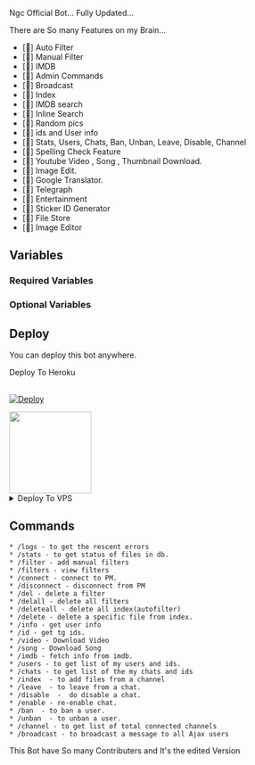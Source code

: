 Ngc Official Bot... Fully Updated...

There are So many Features on my Brain...

- [📌] Auto Filter
- [📌] Manual Filter
- [📌] IMDB
- [📌] Admin Commands
- [📌] Broadcast
- [📌] Index
- [📌] IMDB search
- [📌] Inline Search
- [📌] Random pics
- [📌] ids and User info 
- [📌] Stats, Users, Chats, Ban, Unban, Leave, Disable, Channel
- [📌] Spelling Check Feature
- [📌] Youtube Video , Song , Thumbnail Download.
- [📌] Image Edit.
- [📌] Google Translator.
- [📌] Telegraph
- [📌] Entertainment
- [📌] Sticker ID Generator
- [📌] File Store
- [📌] Image Editor

## Variables

### Required Variables

### Optional Variables

## Deploy
You can deploy this bot anywhere.


<summary>Deploy To Heroku</summary>
<br>
<p>
<a href="https://heroku.com/deploy?template=https://github.com/Ashik231/NGC-Imdb-Aviyal">
  <img src="https://www.herokucdn.com/deploy/button.svg" alt="Deploy">
</a>
</p>

<a href="https://youtu.be/kB9TkCs8cX0">
  <img src="https://img.shields.io/badge/How%20to-Deploy-red?logo=youtube" width="147">
</a><br>

<details><summary>Deploy To VPS</summary>
<p>
<pre>
git clone https://github.com/Ashik231/NGC-Imdb-Aviyal
# Install Packages
pip3 install -r requirements.txt
Edit info.py with variables as given below then run bot
python3 bot.py
</pre>
</p>
</details>


## Commands
```
* /logs - to get the rescent errors
* /stats - to get status of files in db.
* /filter - add manual filters
* /filters - view filters
* /connect - connect to PM.
* /disconnect - disconnect from PM
* /del - delete a filter
* /delall - delete all filters
* /deleteall - delete all index(autofilter)
* /delete - delete a specific file from index.
* /info - get user info
* /id - get tg ids.
* /video - Download Video
* /song - Download Song
* /imdb - fetch info from imdb.
* /users - to get list of my users and ids.
* /chats - to get list of the my chats and ids 
* /index  - to add files from a channel
* /leave  - to leave from a chat.
* /disable  -  do disable a chat.
* /enable - re-enable chat.
* /ban  - to ban a user.
* /unban  - to unban a user.
* /channel - to get list of total connected channels
* /broadcast - to broadcast a message to all Ajax users
```

This Bot have So many Contributers and It's the edited Version 
